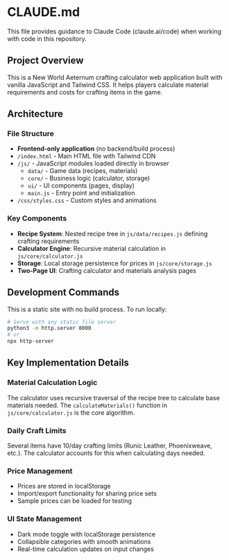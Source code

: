 # CLAUDE.md

This file provides guidance to Claude Code (claude.ai/code) when working with code in this repository.

## Project Overview

This is a New World Aeternum crafting calculator web application built with vanilla JavaScript and Tailwind CSS. It helps players calculate material requirements and costs for crafting items in the game.

## Architecture

### File Structure
- **Frontend-only application** (no backend/build process)
- `/index.html` - Main HTML file with Tailwind CDN
- `/js/` - JavaScript modules loaded directly in browser
  - `data/` - Game data (recipes, materials)
  - `core/` - Business logic (calculator, storage)
  - `ui/` - UI components (pages, display)
  - `main.js` - Entry point and initialization
- `/css/styles.css` - Custom styles and animations

### Key Components
- **Recipe System**: Nested recipe tree in `js/data/recipes.js` defining crafting requirements
- **Calculator Engine**: Recursive material calculation in `js/core/calculator.js`
- **Storage**: Local storage persistence for prices in `js/core/storage.js`
- **Two-Page UI**: Crafting calculator and materials analysis pages

## Development Commands

This is a static site with no build process. To run locally:

```bash
# Serve with any static file server
python3 -m http.server 8000
# or
npx http-server
```

## Key Implementation Details

### Material Calculation Logic
The calculator uses recursive traversal of the recipe tree to calculate base materials needed. The `calculateMaterials()` function in `js/core/calculator.js` is the core algorithm.

### Daily Craft Limits
Several items have 10/day crafting limits (Runic Leather, Phoenixweave, etc.). The calculator accounts for this when calculating days needed.

### Price Management
- Prices are stored in localStorage
- Import/export functionality for sharing price sets
- Sample prices can be loaded for testing

### UI State Management
- Dark mode toggle with localStorage persistence
- Collapsible categories with smooth animations
- Real-time calculation updates on input changes